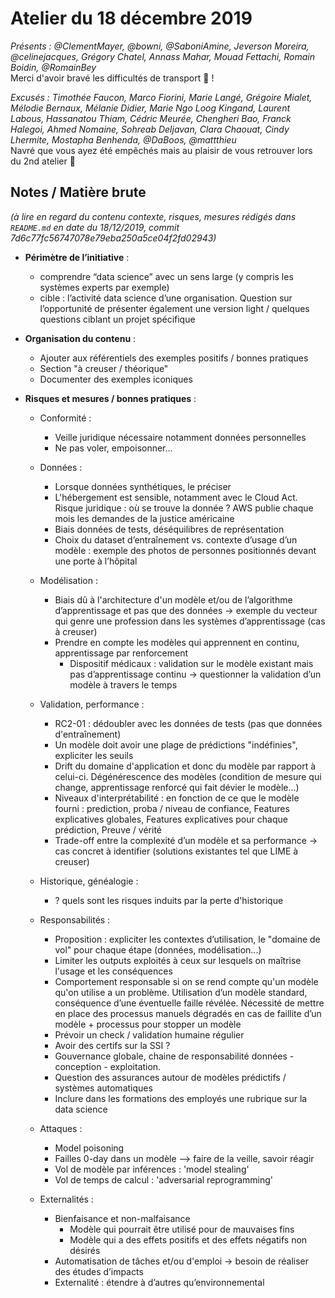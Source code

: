 # Atelier du 18 décembre 2019

_Présents : @ClementMayer, @bowni, @SaboniAmine, Jeverson Moreira, @celinejacques, Grégory Chatel, Annass Mahar, Mouad Fettachi, Romain Boidin, @RomainBey_  
Merci d'avoir bravé les difficultés de transport :muscle: !

_Excusés : Timothée Faucon, Marco Fiorini, Marie Langé, Grégoire Mialet, Mélodie Bernaux, Mélanie Didier, Marie Ngo Loog Kingand, Laurent Labous, Hassanatou Thiam, Cédric Meurée, Chengheri Bao, Franck Halegoi, Ahmed Nomaine, Sohreab Deljavan, Clara Chaouat, Cindy Lhermite, Mostapha Benhenda, @DaBoos, @mattthieu_  
Navré que vous ayez été empêchés mais au plaisir de vous retrouver lors du 2nd atelier :crossed_fingers:

## Notes / Matière brute

_(à lire en regard du contenu contexte, risques, mesures rédigés dans `README.md` en date du 18/12/2019, commit 7d6c77fc56747078e79eba250a5ce04f2fd02943)_

- **Périmètre de l’initiative** :
    - comprendre “data science” avec un sens large (y compris les systèmes experts par exemple)
    - cible : l’activité data science d’une organisation. Question sur l’opportunité de présenter également une version light / quelques questions ciblant un projet spécifique

- **Organisation du contenu** :

    - Ajouter aux référentiels des exemples positifs / bonnes pratiques
    - Section "à creuser / théorique"
    - Documenter des exemples iconiques

- **Risques et mesures / bonnes pratiques** :

    - Conformité :
        - Veille juridique nécessaire notamment données personnelles
        - Ne pas voler, empoisonner...

    - Données :
        - Lorsque données synthétiques, le préciser
        - L'hébergement est sensible, notamment avec le Cloud Act. Risque juridique : où se trouve la donnée ? AWS publie chaque mois les demandes de la justice américaine
        - Biais données de tests, déséquilibres de représentation
        - Choix du dataset d’entraînement vs. contexte d’usage d’un modèle : exemple des photos de personnes positionnés devant une porte à l’hôpital

    - Modélisation :
        - Biais dû à l'architecture d'un modèle et/ou de l’algorithme d’apprentissage et pas que des données → exemple du vecteur qui genre une profession dans les systèmes d’apprentissage (cas à creuser)
        - Prendre en compte les modèles qui apprennent en continu, apprentissage par renforcement
            - Dispositif médicaux : validation sur le modèle existant mais pas d’apprentissage continu → questionner la validation d’un modèle à travers le temps

    - Validation, performance :
        - RC2-01 : dédoubler avec les données de tests (pas que données d'entraînement)
        - Un modèle doit avoir une plage de prédictions "indéfinies", expliciter les seuils
        - Drift du domaine d'application et donc du modèle par rapport à celui-ci. Dégénérescence des modèles (condition de mesure qui change, apprentissage renforcé qui fait dévier le modèle…)
        - Niveaux d'interprétabilité : en fonction de ce que le modèle fourni : prediction, proba / niveau de confiance, Features explicatives globales, Features explicatives pour chaque prédiction, Preuve / vérité
        - Trade-off entre la complexité d’un modèle et sa performance → cas concret à identifier (solutions existantes tel que LIME à creuser)

    - Historique, généalogie :
        -  ? quels sont les risques induits par la perte d'historique

    - Responsabilités :
        - Proposition : expliciter les contextes d’utilisation, le "domaine de vol" pour chaque étape (données, modélisation...)
        - Limiter les outputs exploités à ceux sur lesquels on maîtrise l'usage et les conséquences
        - Comportement responsable si on se rend compte qu'un modèle qu'on utilise a un problème. Utilisation d’un modèle standard, conséquence d’une éventuelle faille révélée. Nécessité de mettre en place des processus manuels dégradés en cas de faillite d’un modèle + processus pour stopper un modèle
        - Prévoir un check / validation humaine régulier
        - Avoir des certifs sur la SSI ?
        - Gouvernance globale, chaine de responsabilité données - conception - exploitation. 
        - Question des assurances autour de modèles prédictifs / systèmes automatiques
        - Inclure dans les formations des employés une rubrique sur la data science

    - Attaques :
        - Model poisoning
        - Failles 0-day dans un modèle --> faire de la veille, savoir réagir
        - Vol de modèle par inférences : 'model stealing'
        - Vol de temps de calcul : 'adversarial reprogramming'

    - Externalités :
        - Bienfaisance et non-malfaisance
            - Modèle qui pourrait être utilisé pour de mauvaises fins
            - Modèle qui a des effets positifs et des effets négatifs non désirés 
        - Automatisation de tâches et/ou d'emploi → besoin de réaliser des études d’impacts 
        - Externalité : étendre à d’autres qu’environnemental